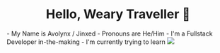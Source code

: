 <div align="center"><h1>Hello, Weary Traveller 👋</h1></div>
- My Name is Avolynx / Jinxed
- Pronouns are He/Him
- I'm a Fullstack Developer in-the-making
- I'm currently trying to learn
<a href="https://skillicons.dev">
  <img src="https://skillicons.dev/icons?i=py,cs,cpp,dotnet,html,js,ts" />
</a>
